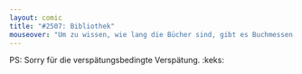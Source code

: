 ```yaml
---
layout: comic
title: "#2507: Bibliothek"
mouseover: "Um zu wissen, wie lang die Bücher sind, gibt es Buchmessen."
---
```


PS:
Sorry für die verspätungsbedingte Verspätung.
:keks:
